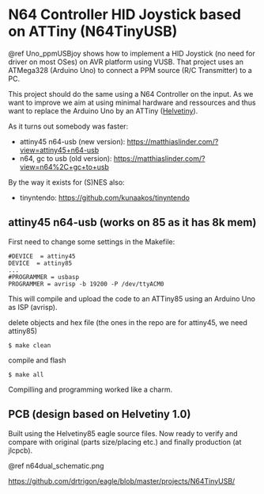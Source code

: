 # N64 Controller HID Joystick based on ATTiny (N64TinyUSB)

@ref Uno_ppmUSBjoy shows how to implement a HID Joystick (no need for driver on most OSes) on AVR platform using VUSB.
That project uses an ATMega328 (Arduino Uno) to connect a PPM source (R/C Transmitter) to a PC.

This project should do the same using a N64 Controller on the input. As we want to improve we aim at using minimal hardware
and ressources and thus want to replace the Arduino Uno by an ATTiny ([Helvetiny](https://github.com/boxtec/helvetiny85)).

As it turns out somebody was faster:
* attiny45 n64-usb (new version): https://matthiaslinder.com/?view=attiny45+n64-usb
* n64, gc to usb (old version): https://matthiaslinder.com/?view=n64%2C+gc+to+usb

By the way it exists for (S)NES also:
* tinyntendo: https://github.com/kunaakos/tinyntendo

## attiny45 n64-usb (works on 85 as it has 8k mem)

First need to change some settings in the Makefile:

    #DEVICE  = attiny45
    DEVICE  = attiny85
    ...
    #PROGRAMMER = usbasp
    PROGRAMMER = avrisp -b 19200 -P /dev/ttyACM0

This will compile and upload the code to an ATTiny85 using an Arduino Uno as ISP (avrisp).


delete objects and hex file (the ones in the repo are for attiny45, we need attiny85)

    $ make clean

compile and flash

    $ make all

Compilling and programming worked like a charm.

## PCB (design based on Helvetiny 1.0)

Built using the Helvetiny85 eagle source files. Now ready to verify and compare with original (parts size/placing etc.)
and finally production (at jlcpcb).

@ref n64dual_schematic.png

https://github.com/drtrigon/eagle/blob/master/projects/N64TinyUSB/
